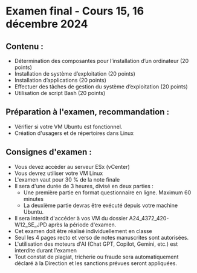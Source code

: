 


# Examen final - Cours 15, 16 décembre 2024
 
## Contenu : 
 - Détermination des composantes pour l’installation d’un ordinateur (20 points)
 - Installation de système d’exploitation (20 points)
 - Installation d’applications (20 points)
 - Effectuer des tâches de gestion du système d’exploitation (20 points)
 - Utilisation de script Bash (20 points)

## Préparation à l'examen, recommandation : 
- Vérifier si votre VM Ubuntu est fonctionnel.
- Création d'usagers et de répertoires dans Linux

## Consignes d'examen : 

- Vous devez accéder au serveur ESx (vCenter)
- Vous devrez utiliser votre VM Linux
- L'examen vaut pour 30 % de la note finale
- Il sera d'une durée de 3 heures, divisé en deux parties :
   - Une première partie en format questionnaire en ligne. Maximum 60 minutes
   - La deuxième partie devras être exécuté depuis votre machine Ubuntu. 
- Il sera interdit d'accéder à vos VM du dossier A24_4372_420-W12_SE_JPD après la période d'examen.
- Cet examen doit être réalisé individuellement en classe
- Seul les 4 pages recto et verso de notes manuscrites sont autorisées.
- L'utilisation des moteurs d'AI (Chat GPT, Copilot, Gemini, etc.) est interdite durant l'examen
- Tout constat de plagiat, tricherie ou fraude sera automatiquement déclaré à la Direction et les sanctions prévues seront appliquées.

